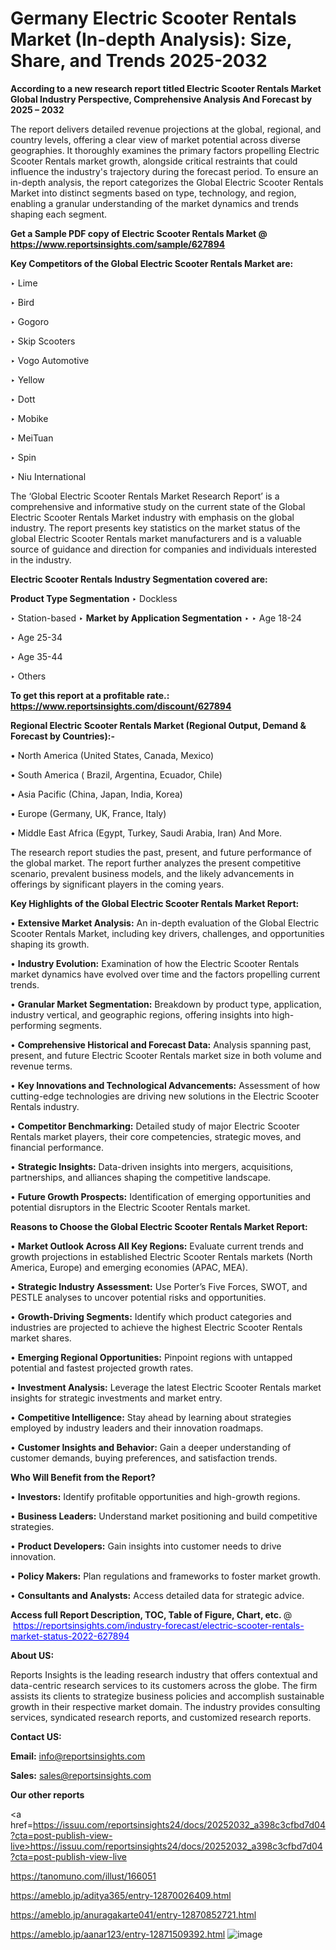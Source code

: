 # Germany Electric Scooter Rentals Market (In-depth Analysis): Size, Share, and Trends 2025-2032

<strong>According to a new research report titled Electric Scooter Rentals Market Global Industry Perspective, Comprehensive Analysis And Forecast by 2025 – 2032</strong>

The report delivers detailed revenue projections at the global, regional, and country levels, offering a clear view of market potential across diverse geographies. It thoroughly examines the primary factors propelling Electric Scooter Rentals market growth, alongside critical restraints that could influence the industry's trajectory during the forecast period. To ensure an in-depth analysis, the report categorizes the Global Electric Scooter Rentals Market into distinct segments based on type, technology, and region, enabling a granular understanding of the market dynamics and trends shaping each segment.

<strong>Get a Sample PDF copy of Electric Scooter Rentals Market </strong><strong>@<a href=https://www.reportsinsights.com/sample/627894 style=color:#0000ff;> https://www.reportsinsights.com/sample/627894</a></strong></font>

<strong>Key Competitors of the Global Electric Scooter Rentals Market are:</strong>

‣ Lime

‣ Bird

‣ Gogoro

‣ Skip Scooters

‣ Vogo Automotive

‣ Yellow

‣ Dott

‣ Mobike

‣ MeiTuan

‣ Spin

‣ Niu International

The ‘Global Electric Scooter Rentals Market Research Report’ is a comprehensive and informative study on the current state of the Global Electric Scooter Rentals Market industry with emphasis on the global industry. The report presents key statistics on the market status of the global Electric Scooter Rentals market manufacturers and is a valuable source of guidance and direction for companies and individuals interested in the industry.

<strong>Electric Scooter Rentals Industry Segmentation covered are:</strong>

<strong>Product Type Segmentation</strong>
‣
Dockless

‣ Station-based
‣ 
<strong>Market by Application Segmentation</strong>
‣
‣  Age 18-24

‣ Age 25-34

‣ Age 35-44

‣ Others

<strong>To get this report at a profitable rate.: <a href=https://www.reportsinsights.com/discount/627894 style=color:#0000ff;>https://www.reportsinsights.com/discount/627894</a></strong></font>

<strong>Regional Electric Scooter Rentals Market (Regional Output, Demand &amp; Forecast by Countries):-</strong>

• North America (United States, Canada, Mexico)

• South America ( Brazil, Argentina, Ecuador, Chile)

• Asia Pacific (China, Japan, India, Korea)

• Europe (Germany, UK, France, Italy)

• Middle East Africa (Egypt, Turkey, Saudi Arabia, Iran) And More.

The research report studies the past, present, and future performance of the global market. The report further analyzes the present competitive scenario, prevalent business models, and the likely advancements in offerings by significant players in the coming years.

<strong>Key Highlights of the Global Electric Scooter Rentals Market Report:</strong>

• <strong>Extensive Market Analysis:</strong> An in-depth evaluation of the Global Electric Scooter Rentals Market, including key drivers, challenges, and opportunities shaping its growth.

• <strong>Industry Evolution:</strong> Examination of how the Electric Scooter Rentals market dynamics have evolved over time and the factors propelling current trends.

• <strong>Granular Market Segmentation:</strong> Breakdown by product type, application, industry vertical, and geographic regions, offering insights into high-performing segments.

• <strong>Comprehensive Historical and Forecast Data:</strong> Analysis spanning past, present, and future Electric Scooter Rentals market size in both volume and revenue terms.

• <strong>Key Innovations and Technological Advancements:</strong> Assessment of how cutting-edge technologies are driving new solutions in the Electric Scooter Rentals industry.

• <strong>Competitor Benchmarking:</strong> Detailed study of major Electric Scooter Rentals market players, their core competencies, strategic moves, and financial performance.

• <strong>Strategic Insights:</strong> Data-driven insights into mergers, acquisitions, partnerships, and alliances shaping the competitive landscape.

• <strong>Future Growth Prospects:</strong> Identification of emerging opportunities and potential disruptors in the Electric Scooter Rentals market.

<strong>Reasons to Choose the Global Electric Scooter Rentals Market Report:</strong>

• <strong>Market Outlook Across All Key Regions:</strong> Evaluate current trends and growth projections in established Electric Scooter Rentals markets (North America, Europe) and emerging economies (APAC, MEA).

• <strong>Strategic Industry Assessment:</strong> Use Porter’s Five Forces, SWOT, and PESTLE analyses to uncover potential risks and opportunities.

• <strong>Growth-Driving Segments:</strong> Identify which product categories and industries are projected to achieve the highest Electric Scooter Rentals market shares.

• <strong>Emerging Regional Opportunities:</strong> Pinpoint regions with untapped potential and fastest projected growth rates.

• <strong>Investment Analysis:</strong> Leverage the latest Electric Scooter Rentals market insights for strategic investments and market entry.

• <strong>Competitive Intelligence:</strong> Stay ahead by learning about strategies employed by industry leaders and their innovation roadmaps.

• <strong>Customer Insights and Behavior:</strong> Gain a deeper understanding of customer demands, buying preferences, and satisfaction trends.

<strong>Who Will Benefit from the Report?</strong>

• <strong>Investors:</strong> Identify profitable opportunities and high-growth regions.

• <strong>Business Leaders:</strong> Understand market positioning and build competitive strategies.

• <strong>Product Developers:</strong> Gain insights into customer needs to drive innovation.

• <strong>Policy Makers:</strong> Plan regulations and frameworks to foster market growth.

• <strong>Consultants and Analysts:</strong> Access detailed data for strategic advice.
</ul>
<strong>Access full Report Description, TOC, Table of Figure, Chart, etc. </strong>@  <a href=https://reportsinsights.com/industry-forecast/electric-scooter-rentals-market-status-2022-627894 style=color:#0000ff;>https://reportsinsights.com/industry-forecast/electric-scooter-rentals-market-status-2022-627894</a></font>

<strong><strong>About US</strong>:</strong>

Reports Insights is the leading research industry that offers contextual and data-centric research services to its customers across the globe. The firm assists its clients to strategize business policies and accomplish sustainable growth in their respective market domain. The industry provides consulting services, syndicated research reports, and customized research reports.

<strong>Contact US:</strong>

<p class=""""><b>Email:</b> <a href=mailto:info@reportsinsights.com>info@reportsinsights.com</a></p>
<p class=""""><b>Sales:</b> <a href=mailto:sales@reportsinsights.com>sales@reportsinsights.com</a></p>

<strong>Our other reports</strong>

<a href=https://issuu.com/reportsinsights24/docs/20252032_a398c3cfbd7d04?cta=post-publish-view-live>https://issuu.com/reportsinsights24/docs/20252032_a398c3cfbd7d04?cta=post-publish-view-live</a>

<a href=https://tanomuno.com/illust/166051>https://tanomuno.com/illust/166051</a>

<a href=https://ameblo.jp/aditya365/entry-12870026409.html>https://ameblo.jp/aditya365/entry-12870026409.html</a>

<a href=https://ameblo.jp/anuragakarte041/entry-12870852721.html>https://ameblo.jp/anuragakarte041/entry-12870852721.html</a>

<a href=https://ameblo.jp/aanar123/entry-12871509392.html>https://ameblo.jp/aanar123/entry-12871509392.html</a>
![image](https://github.com/user-attachments/assets/043d3712-d7c3-473b-8b02-9b8cd7679191)
